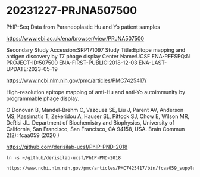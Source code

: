 
#	20231227-PRJNA507500

PhIP-Seq Data from Paraneoplastic Hu and Yo patient samples

https://www.ebi.ac.uk/ena/browser/view/PRJNA507500


Secondary Study Accession:SRP171097
Study Title:Epitope mapping and antigen discovery by T7 phage display
Center Name:UCSF
ENA-REFSEQ:N
PROJECT-ID:507500
ENA-FIRST-PUBLIC:2018-12-03
ENA-LAST-UPDATE:2023-05-19



https://www.ncbi.nlm.nih.gov/pmc/articles/PMC7425417/

High-resolution epitope mapping of anti-Hu and anti-Yo autoimmunity by programmable phage display.

O'Donovan B, Mandel-Brehm C, Vazquez SE, Liu J, Parent AV, Anderson MS, Kassimatis T, Zekeridou A, Hauser SL, Pittock SJ, Chow E, Wilson MR, DeRisi JL.
Department of Biochemistry and Biophysics, University of California, San Francisco, San Francisco, CA 94158, USA.
Brain Commun 2(2): fcaa059 (2020 )




https://github.com/derisilab-ucsf/PhIP-PND-2018


```
ln -s ~/github/derisilab-ucsf/PhIP-PND-2018
```


```
https://www.ncbi.nlm.nih.gov/pmc/articles/PMC7425417/bin/fcaa059_supplementary_data.pdf

```




